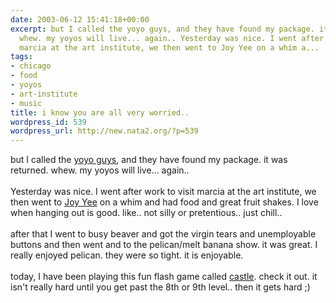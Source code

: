 ```yaml
---
date: 2003-06-12 15:41:18+00:00
excerpt: but I called the yoyo guys, and they have found my package. it was returned.
  whew. my yoyos will live... again.. Yesterday was nice. I went after work to visit
  marcia at the art institute, we then went to Joy Yee on a whim a...
tags:
- chicago
- food
- yoyos
- art-institute
- music
title: i know you are all very worried..
wordpress_id: 539
wordpress_url: http://new.nata2.org/?p=539
---
```


but I called the <a href="http://www.yoyoguy.com">yoyo guys</a>, and they have found my package. it was returned. whew. my yoyos will live... again.. <br/><br/>Yesterday was nice. I went after work to visit marcia at the art institute, we then went to <a href="http://entertainment.metromix.chicagotribune.com/top/1,1419,M-Metromix-Dining-bubbletea!PlaceDetail-20521,00.html">Joy Yee</a> on a whim and had food and great fruit shakes. I love when hanging out is good. like.. not silly or pretentious.. just chill.. <br/><br/>after that I went to busy beaver and got the virgin tears and unemployable buttons and then went and to the pelican/melt banana show. it was great. I really enjoyed pelican. they were so tight. it is enjoyable. <br/><br/>today, I have been playing this fun flash game called <a href="http://www.xgenstudios.com/castle/index.htm">castle</a>. check it out. it isn't really hard until you get past the 8th or 9th level.. then it gets hard ;)